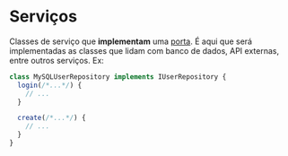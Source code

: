 # Serviços

Classes de serviço que **implementam** uma [porta](../../domain/ports/README.md). É aqui que será implementadas as classes que lidam com banco de dados, API externas, entre outros serviços. Ex:

```ts
class MySQLUserRepository implements IUserRepository {
  login(/*...*/) {
    // ...
  }

  create(/*...*/) {
    // ...
  }
}
```
